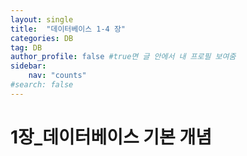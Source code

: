 ```yaml
---
layout: single
title:  "데이터베이스 1-4 장"
categories: DB
tag: DB
author_profile: false #true면 글 안에서 내 프로필 보여줌
sidebar:
    nav: "counts"
#search: false
---
```


# 1장_데이터베이스 기본 개념
